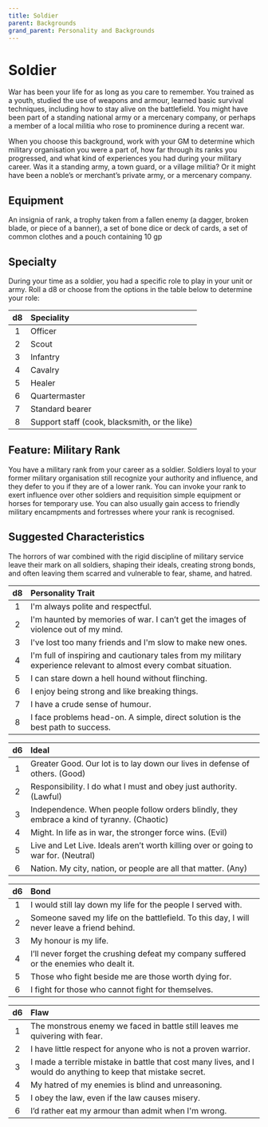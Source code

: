 ```yaml
---
title: Soldier
parent: Backgrounds
grand_parent: Personality and Backgrounds
---
```


# Soldier
War has been your life for as long as you care to remember. You trained as a youth, studied the use of weapons and armour, learned basic survival techniques, including how to stay alive on the battlefield. You might have been part of a standing national army or a mercenary company, or perhaps a member of a local militia who rose to prominence during a recent war.

When you choose this background, work with your GM to determine which military organisation you were a part of, how far through its ranks you progressed, and what kind of experiences you had during your military career. Was it a standing army, a town guard, or a village militia? Or it might have been a noble’s or merchant’s private army, or a mercenary company.

## Equipment
An insignia of rank, a trophy taken from a fallen enemy (a dagger, broken blade, or piece of a banner), a set of bone dice or deck of cards, a set of common clothes and a pouch containing 10 gp

## Specialty
During your time as a soldier, you had a specific role to play in your unit or army. Roll a d8 or choose from the options in the table below to determine your role:

| d8 | Speciality |
|:--:|:----------|
| 1 | Officer |
| 2 | Scout |
| 3 | Infantry |
| 4 | Cavalry |
| 5 | Healer |
| 6 | Quartermaster |
| 7 | Standard bearer |
| 8 | Support staff (cook, blacksmith, or the like) |

## Feature: Military Rank
You have a military rank from your career as a soldier. Soldiers loyal to your former military organisation still recognize your authority and influence, and they defer to you if they are of a lower rank. You can invoke your rank to exert influence over other soldiers and requisition simple equipment or horses for temporary use. You can also usually gain access to friendly military encampments and fortresses where your rank is recognised.

## Suggested Characteristics
The horrors of war combined with the rigid discipline of military service leave their mark on all soldiers, shaping their ideals, creating strong bonds, and often leaving them scarred and vulnerable to fear, shame, and hatred.

| d8 | Personality Trait |
|:--:|:------------------|
| 1 | I'm always polite and respectful. |
| 2 | I'm haunted by memories of war. I can’t get the images of violence out of my mind. |
| 3 | I've lost too many friends and I'm slow to make new ones. |
| 4 | I'm full of inspiring and cautionary tales from my military experience relevant to almost every combat situation. |
| 5 | I can stare down a hell hound without flinching. |
| 6 | I enjoy being strong and like breaking things. |
| 7 | I have a crude sense of humour. |
| 8 | I face problems head-on. A simple, direct solution is the best path to success. |

| d6 | Ideal |
|:--:|:------|
| 1 | Greater Good. Our lot is to lay down our lives in defense of others. (Good) |
| 2 | Responsibility. I do what I must and obey just authority. (Lawful) |
| 3 | Independence. When people follow orders blindly, they embrace a kind of tyranny. (Chaotic) |
| 4 | Might. In life as in war, the stronger force wins. (Evil) |
| 5 | Live and Let Live. Ideals aren’t worth killing over or going to war for. (Neutral) |
| 6 | Nation. My city, nation, or people are all that matter. (Any) |

| d6 | Bond |
|:--:|:-----|
| 1 | I would still lay down my life for the people I served with. |
| 2 | Someone saved my life on the battlefield. To this day, I will never leave a friend behind. |
| 3 | My honour is my life. |
| 4 | I’ll never forget the crushing defeat my company suffered or the enemies who dealt it. |
| 5 | Those who fight beside me are those worth dying for. |
| 6 | I fight for those who cannot fight for themselves. |

| d6 | Flaw |
|:--:|:-----|
| 1 | The monstrous enemy we faced in battle still leaves me quivering with fear. |
| 2 | I have little respect for anyone who is not a proven warrior. |
| 3 | I made a terrible mistake in battle that cost many lives, and I would do anything to keep that mistake secret. |
| 4 | My hatred of my enemies is blind and unreasoning. |
| 5 | I obey the law, even if the law causes misery. |
| 6 | I’d rather eat my armour than admit when I'm wrong. |
